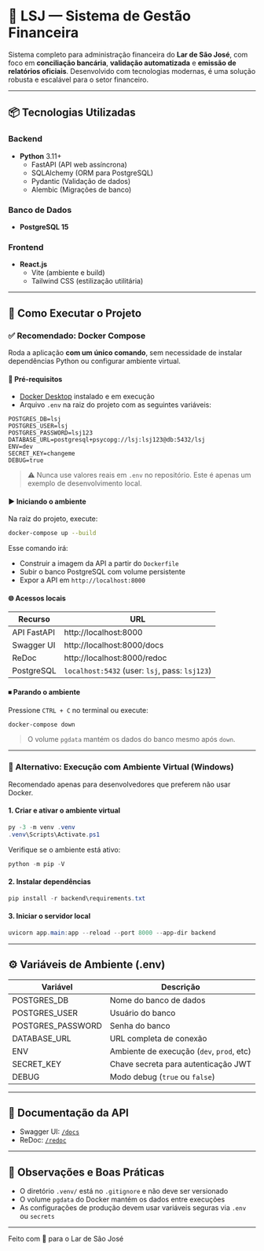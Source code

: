 # 🧾 LSJ — Sistema de Gestão Financeira

Sistema completo para administração financeira do **Lar de São José**, com foco em **conciliação bancária**, **validação automatizada** e **emissão de relatórios oficiais**. Desenvolvido com tecnologias modernas, é uma solução robusta e escalável para o setor financeiro.

---

## 📦 Tecnologias Utilizadas

### Backend
- **Python** 3.11+
  - FastAPI (API web assíncrona)
  - SQLAlchemy (ORM para PostgreSQL)
  - Pydantic (Validação de dados)
  - Alembic (Migrações de banco)

### Banco de Dados
- **PostgreSQL 15**

### Frontend
- **React.js**
  - Vite (ambiente e build)
  - Tailwind CSS (estilização utilitária)

---

## 🚀 Como Executar o Projeto

### ✅ Recomendado: Docker Compose

Roda a aplicação **com um único comando**, sem necessidade de instalar dependências Python ou configurar ambiente virtual.

#### 🔧 Pré-requisitos

- [Docker Desktop](https://www.docker.com/products/docker-desktop) instalado e em execução
- Arquivo `.env` na raiz do projeto com as seguintes variáveis:

```env
POSTGRES_DB=lsj
POSTGRES_USER=lsj
POSTGRES_PASSWORD=lsj123
DATABASE_URL=postgresql+psycopg://lsj:lsj123@db:5432/lsj
ENV=dev
SECRET_KEY=changeme
DEBUG=true
```

> ⚠️ Nunca use valores reais em `.env` no repositório. Este é apenas um exemplo de desenvolvimento local.

#### ▶️ Iniciando o ambiente

Na raiz do projeto, execute:

```bash
docker-compose up --build
```

Esse comando irá:
- Construir a imagem da API a partir do `Dockerfile`
- Subir o banco PostgreSQL com volume persistente
- Expor a API em `http://localhost:8000`

#### 🌐 Acessos locais

| Recurso       | URL                                 |
|---------------|--------------------------------------|
| API FastAPI   | http://localhost:8000               |
| Swagger UI    | http://localhost:8000/docs          |
| ReDoc         | http://localhost:8000/redoc         |
| PostgreSQL    | `localhost:5432` (user: `lsj`, pass: `lsj123`) |

#### ⏹ Parando o ambiente

Pressione `CTRL + C` no terminal ou execute:

```bash
docker-compose down
```

> O volume `pgdata` mantém os dados do banco mesmo após `down`.

---

### 🧪 Alternativo: Execução com Ambiente Virtual (Windows)

Recomendado apenas para desenvolvedores que preferem não usar Docker.

#### 1. Criar e ativar o ambiente virtual

```powershell
py -3 -m venv .venv
.venv\Scripts\Activate.ps1
```

Verifique se o ambiente está ativo:

```powershell
python -m pip -V
```

#### 2. Instalar dependências

```powershell
pip install -r backend\requirements.txt
```

#### 3. Iniciar o servidor local

```powershell
uvicorn app.main:app --reload --port 8000 --app-dir backend
```

---

## ⚙️ Variáveis de Ambiente (.env)

| Variável         | Descrição                                |
|------------------|--------------------------------------------|
| POSTGRES_DB      | Nome do banco de dados                     |
| POSTGRES_USER    | Usuário do banco                           |
| POSTGRES_PASSWORD| Senha do banco                             |
| DATABASE_URL     | URL completa de conexão                    |
| ENV              | Ambiente de execução (`dev`, `prod`, etc) |
| SECRET_KEY       | Chave secreta para autenticação JWT        |
| DEBUG            | Modo debug (`true` ou `false`)             |

---

## 📄 Documentação da API

- Swagger UI: [`/docs`](http://localhost:8000/docs)
- ReDoc: [`/redoc`](http://localhost:8000/redoc)

---

## 🧠 Observações e Boas Práticas

- O diretório `.venv/` está no `.gitignore` e não deve ser versionado
- O volume `pgdata` do Docker mantém os dados entre execuções
- As configurações de produção devem usar variáveis seguras via `.env` ou `secrets`

---

Feito com 💙 para o Lar de São José
